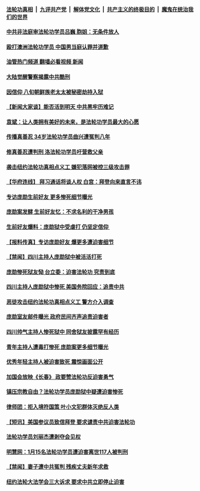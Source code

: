 ####  [法轮功真相](../../../../basic/blob/master/README.md?t=03140011) &nbsp;|&nbsp; [九评共产党](../../../../9ping.md/blob/master/README.md?t=03140011) &nbsp;|&nbsp; [解体党文化](../../../../jtdwh.md/blob/master/README.md?t=03140011)  &nbsp;|&nbsp; [共产主义的终极目的](../../../../gczydzjmd.md/blob/master/README.md?t=03140011) &nbsp;|&nbsp; [魔鬼在统治我们的世界](../../../../mgztzwmdsj.md/blob/master/README.md?t=03140011) 

#### [中共非法庭审法轮功学员吕巍 胞姐：无条件放人](../pages/prog424/a103666618.md?t=03140011) 

#### [殴打澳洲法轮功学员 中国男当庭认罪并道歉](../pages/prog424/a103665644.md?t=03140011) 

#### [油管热门频道 翻墙必看视频 新闻](http://129.146.143.75:81/youtube.html?06140811)

#### [大陆觉醒警察揭露中共酷刑](../pages/prog424/a103665301.md?t=03140011) 

#### [因信仰 八旬朝鲜族老太太被秘密劫持入狱](../pages/prog424/a103662606.md?t=03140011) 

#### [【新闻大家谈】能否活到明天 中共黑牢历难记](../pages/prog424/a103660993.md?t=03140011) 

#### [袁斌：让人类拥有美好的未来，是法轮功学员最大的心愿](../pages/prog424/a103660062.md?t=03140011) 

#### [传播真善忍 34岁法轮功学员曲兴遭冤判八年](../pages/prog424/a103659059.md?t=03140011) 

#### [修真善忍遭判刑 洛法轮功学员吁营救父亲](../pages/prog424/a103653928.md?t=03140011) 

#### [袭击纽约法轮功真相点义工 嫌犯落网被控三级攻击罪](../pages/prog424/a103652759.md?t=03140011) 

#### [【华府连线】 拜习通话将谈人权 白宫：拜登向来直言不讳](../pages/prog424/a103651843.md?t=03140011) 

#### [专访庞勋生前好友 更多惨死细节曝光](../pages/prog424/a103651868.md?t=03140011) 

#### [庞勋案发酵 生前好友忆：不求名利的干净男孩](../pages/prog424/a103651763.md?t=03140011) 

#### [生前好友爆料：庞勋狱中受虐打 仍坚定信仰 ](../pages/prog424/a103651634.md?t=03140011) 

#### [【报料传真】专访庞勋好友 爆更多遭迫害细节](../pages/prog424/a103651578.md?t=03140011) 

#### [【禁闻】四川主持人庞勋狱中被活活打死](../pages/prog424/a103651455.md?t=03140011) 

#### [庞勋惨死狱友恸 台立委：迫害法轮功 究责到底](../pages/prog424/a103651322.md?t=03140011) 

#### [四川主持人庞勋狱中惨死 美国务院回应：追责中共](../pages/prog424/a103651159.md?t=03140011) 

#### [恶徒攻击纽约法轮功真相点义工 警方介入调查](../pages/prog424/a103651014.md?t=03140011) 

#### [庞勋室友邮件曝光 政府民间齐声追责迫害者](../pages/prog424/a103651016.md?t=03140011) 

#### [四川帅气主持人惨死狱中 同舍狱友披露罕有经历](../pages/prog424/a103650850.md?t=03140011) 

#### [青年主持人遭毒打惨死 庞勋案更多细节曝光](../pages/prog424/a103650232.md?t=03140011) 

#### [优秀年轻主持人被迫害致死 震惊画面公开](../pages/prog424/a103650026.md?t=03140011) 

#### [加国会放映《长春》 政要赞法轮功反迫害勇气](../pages/prog424/a103649604.md?t=03140011) 

#### [镇压宗教自由？法轮功学员庞勋狱中疑遭迫害惨死](../pages/prog424/a103649426.md?t=03140011) 

#### [律师团：拒入境符国策 叶小文犯群体灭绝反人类](../pages/prog424/a103648278.md?t=03140011) 

#### [【短讯】美国参议员致信拜登 要求谴责中共迫害法轮功](../pages/prog424/a103646696.md?t=03140011) 

#### [法轮功学员刘丽杰遭剥夺会见权](../pages/prog424/a103645066.md?t=03140011) 

#### [明慧网：1月15名法轮功学员遭迫害离世117人被判刑](../pages/prog424/a103643641.md?t=03140011) 

#### [【禁闻】妻子遭中共冤判 残疾丈夫新年求救](../pages/prog424/a103639011.md?t=03140011) 

#### [纽约法轮大法学会三大诉求 要求中共立即停止迫害](../pages/prog424/a103638668.md?t=03140011) 

<img src='http://gfw-breaker.win/goodnews/indexes/prog424.md' width='0px' height='0px'/>
